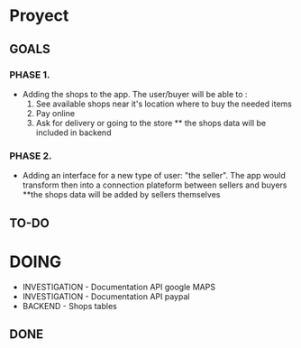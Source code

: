 # Proyect

## GOALS
### PHASE 1.
- Adding the shops to the app. The user/buyer will be able to :
    1. See available shops near it's location where to buy the needed items
    2. Pay online
    3. Ask for delivery or going to the store
** the shops data will be included in backend

### PHASE 2.
- Adding an interface for a new type of user: "the seller". The app would transform then into a connection plateform between sellers and buyers
**the shops data will be added by sellers themselves

## TO-DO

# DOING
- INVESTIGATION - Documentation API google MAPS
- INVESTIGATION - Documentation API paypal
- BACKEND - Shops tables

## DONE